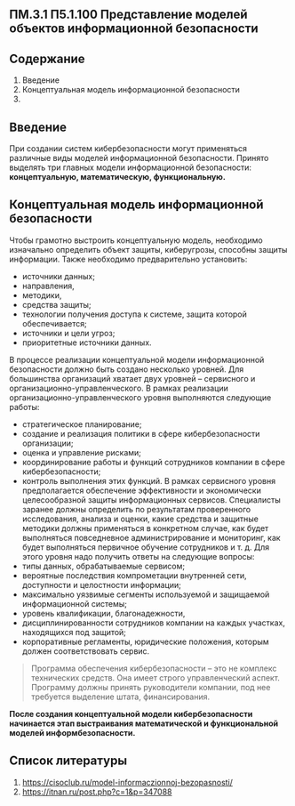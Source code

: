 ## ПМ.3.1 П5.1.100 Представление моделей объектов информационной безопасности
## Содержание
1. Введение
2. Концептуальная модель информационной безопасности
3. 

## Введение
При создании систем кибербезопасности могут применяться различные виды моделей информационной безопасности. Принято выделять три главных модели информационной безопасности: **концептуальную, математическую, функциональную.**

## Концептуальная модель информационной безопасности
Чтобы грамотно выстроить концептуальную модель, необходимо изначально определить объект защиты, киберугрозы, способны защиты информации. Также необходимо предварительно установить: 
- источники данных; 
- направления, 
- методики, 
- средства защиты; 
- технологии получения доступа к системе, защита которой обеспечивается; 
- источники и цели угроз;
- приоритетные источники данных.

В процессе реализации концептуальной модели информационной безопасности должно быть создано несколько уровней. Для большинства организаций хватает двух уровней – сервисного и организационно-управленческого. 
В рамках реализации организационно-управленческого уровня выполняются следующие работы: 
- стратегическое планирование; 
- создание и реализация политики в сфере кибербезопасности организации; 
- оценка и управление рисками;
- координирование работы и функций сотрудников компании в сфере кибербезопасности; 
- контроль выполнения этих функций. 
В рамках сервисного уровня предполагается обеспечение эффективности и экономически целесообразной защиты информационных сервисов. Специалисты заранее должны определить по результатам проверенного исследования, анализа и оценки, какие средства и защитные методики должны применяться в конкретном случае, как будет выполняться повседневное администрирование и мониторинг, как будет выполняться первичное обучение сотрудников и т. д. Для этого уровня надо получить ответы на следующие вопросы: 
- типы данных, обрабатываемые сервисом;
- вероятные последствия компрометации внутренней сети, доступности и целостности информации; 
- максимально уязвимые сегменты используемой и защищаемой информационной системы; 
- уровень квалификации, благонадежности,
- дисциплинированности сотрудников компании на каждых участках, находящихся под защитой;
- корпоративные регламенты, юридические положения, которым должен соответствовать сервис. 
> Программа обеспечения кибербезопасности – это не комплекс технических средств. Она имеет строго управленческий аспект. Программу должны принять руководители компании, под нее требуется выделение штата, финансирования. 

**После создания концептуальной модели кибербезопасности начинается этап выстраивания математической и функциональной моделей информбезопасности.**






## Список литературы
1. https://cisoclub.ru/model-informaczionnoj-bezopasnosti/
2. https://itnan.ru/post.php?c=1&p=347088
